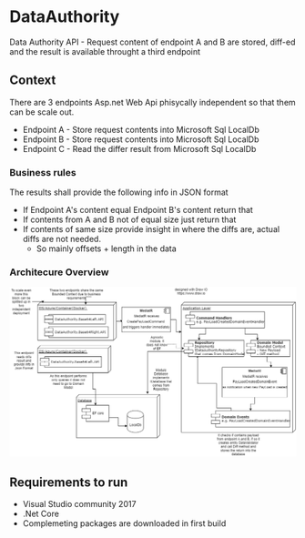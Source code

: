 # DataAuthority
Data Authority API - Request content of endpoint A and B are stored, diff-ed and the result is available throught a third endpoint

## Context

There are 3 endpoints Asp.net Web Api phisycally independent so that them can be scale out.
  - Endpoint A - Store request contents into Microsoft Sql LocalDb
  - Endpoint B - Store request contents into Microsoft Sql LocalDb
  - Endpoint C - Read the differ result from Microsoft Sql LocalDb
### Business rules
 The results shall provide the following info in JSON format
  - If Endpoint A's content equal Endpoint B's content return that
  - If contents from A and B not of equal size just return that
  - If contents of same size provide insight in where the diffs are, actual diffs are not needed.
    - So mainly offsets + length in the data
### Architecure Overview
![alt tag](https://github.com/caetanomb/DataAuthority/blob/master/Architecture%20Overview.png)

## Requirements to run

 - Visual Studio community 2017
 - .Net Core
 - Complemeting packages are downloaded in first build
 
